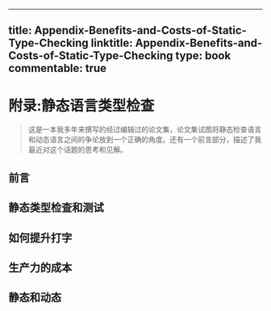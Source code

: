 
---
title: Appendix-Benefits-and-Costs-of-Static-Type-Checking
linktitle: Appendix-Benefits-and-Costs-of-Static-Type-Checking
type: book
commentable: true
---

<!-- Appendix: Benefits and Costs of Static Type Checking -->

# 附录:静态语言类型检查

> 这是一本我多年来撰写的经过编辑过的论文集，论文集试图将静态检查语言和动态语言之间的争论放到一个正确的角度。还有一个前言部分，描述了我最近对这个话题的思考和见解。

<!-- Foreword -->

## 前言

<!-- Static Type Checking vs. Testing -->

## 静态类型检查和测试

<!-- How to Argue about Typing -->

## 如何提升打字

<!-- The Cost of Productivity -->

## 生产力的成本

<!-- Static vs. Dynamic -->

## 静态和动态

<!-- 分页 -->

<div style="page-break-after: always;"></div>

    